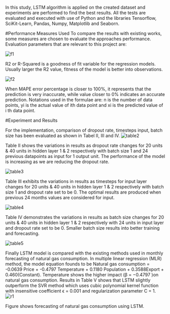 In this study, LSTM algorithm is applied on the created
dataset and experiments are performed to find the best results.
All the tests are evaluated and executed with use of Python
and the libraries Tensorflow, SciKit-Learn, Pandas, Numpy,
Matplotlib and Seaborn.

#Performance Measures Used
To compare the results with existing works, some measures
are chosen to evaluate the approaches performance. Evaluation
parameters that are relevant to this project are:

![f1](https://github.com/sonijee/Predictions/assets/136623761/b4c8f7e1-e867-4174-98aa-034710d77f38)

R2 or R-Squared is a goodness of fit variable for the
regression models. Usually larger the R2 value, fitness
of the model is better into observations.

![f2](https://github.com/sonijee/Predictions/assets/136623761/56237949-7ac1-441c-a9fc-c3473e64082f)

When MAPE error percentage is closer to 100%, it
represents that the prediction is very inaccurate, while
value closer to 0% indicates an accurate prediction.
Notations used in the formulae are: n is the number of data
points, yi is the actual value of ith data point and xi is the predicted value of i
th data point.


#Experiment and Results

For the implementation, comparison of dropout rate, timesteps
input, batch size has been evaluated as shown in Tabel II, III
and IV. 
![table2](https://github.com/sonijee/Predictions/assets/136623761/60a3bba0-cdb2-44e8-be22-9ad93c407786)

Table II shows the variations in results as dropout
rate changes for 20 units & 40 units in hidden layer 1 &
2 respectively with batch size 1 and 24 previous datapoints
as input for 1 output unit. The performance of the model is
increasing as we are reducing the dropout rate.

![table3](https://github.com/sonijee/Predictions/assets/136623761/1005a412-1805-4020-a08d-e9aedb9d1703)

Table III exhibits the variations in results as timesteps for
input layer changes for 20 units & 40 units in hidden layer 1
& 2 respectively with batch size 1 and dropout rate set to be
0. The optimal results are produced when previous 24 months
values are considered for input.

![table4](https://github.com/sonijee/Predictions/assets/136623761/4453bb7b-e1b2-41f8-b21f-d4854b2bb184)

Table IV demonstrates the variations in results as batch
size changes for 20 units & 40 units in hidden layer 1 &
2 respectively with 24 units in input layer and dropout rate
set to be 0. Smaller batch size results into better training
and forecasting. 

![table5](https://github.com/sonijee/Predictions/assets/136623761/16257151-9704-4617-81b2-165854b2d9fb)

Finally LSTM model is compared with the existing methods used in monthly forecasting of natural gas
consumption. In multiple linear regression (MLR) method,
the model equation founds to be
Natural gas consumption = -0.0639 Price + -0.4797
Temperature + 0.1180 Population + 0.3588Export + 0.460(Constant).
Temperature shows the higher impact (β = −0.4797 )on
natural gas consumption. Results in Table V shows that LSTM
slightly outperform the SVR method which uses cubic polynomial kernel function with insensitive coefficient ϵ = 0.001 and
regularization parameter C = 1.
![r1](https://github.com/sonijee/Predictions/assets/136623761/1a7b38c9-a31c-4517-9b6a-fdce88151971)

Figure shows forecasting  of natural gas consumption using LSTM.

